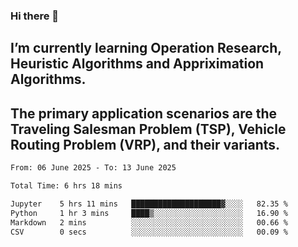 ### Hi there 👋
## I’m currently learning Operation Research, Heuristic Algorithms and Appriximation Algorithms.
## The primary application scenarios are the Traveling Salesman Problem (TSP), Vehicle Routing Problem (VRP), and their variants.
<!--START_SECTION:waka-->

```txt
From: 06 June 2025 - To: 13 June 2025

Total Time: 6 hrs 18 mins

Jupyter    5 hrs 11 mins   ████████████████████▓░░░░   82.35 %
Python     1 hr 3 mins     ████▒░░░░░░░░░░░░░░░░░░░░   16.90 %
Markdown   2 mins          ░░░░░░░░░░░░░░░░░░░░░░░░░   00.66 %
CSV        0 secs          ░░░░░░░░░░░░░░░░░░░░░░░░░   00.09 %
```

<!--END_SECTION:waka-->
<!--
**Bookervsky/Bookervsky** is a ✨ _special_ ✨ repository because its `README.md` (this file) appears on your GitHub profile.

Here are some ideas to get you started:

- 🔭 I’m currently working on ...
- 🌱 I’m currently learning ...
- 👯 I’m looking to collaborate on ...
- 🤔 I’m looking for help with ...
- 💬 Ask me about ...
- 📫 How to reach me: ...
- 😄 Pronouns: ...
- ⚡ Fun fact: ...
-->
